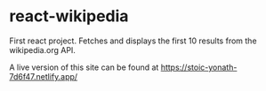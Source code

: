 # react-wikipedia
First react project.
Fetches and displays the first 10 results from the wikipedia.org API.

A live version of this site can be found at
https://stoic-yonath-7d6f47.netlify.app/